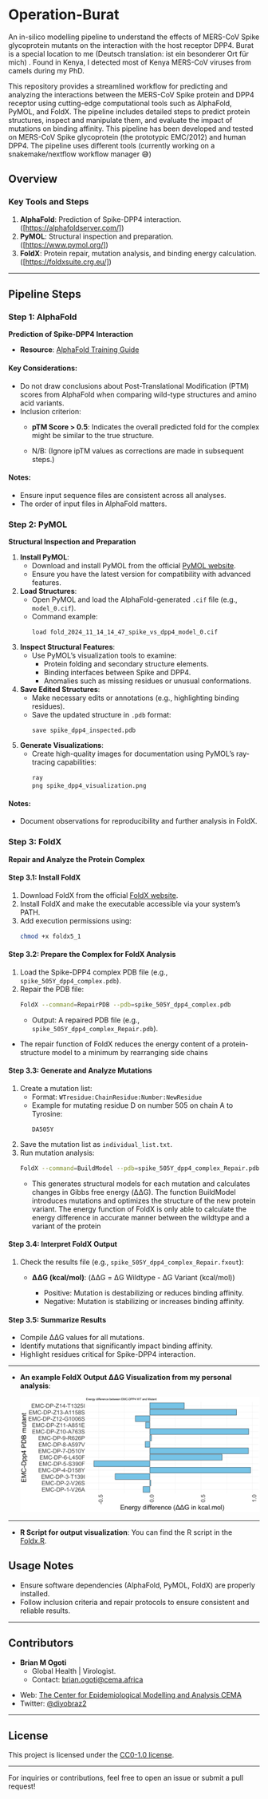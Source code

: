 # Operation-Burat
An in-silico modelling pipeline to understand the effects of MERS-CoV Spike glycoprotein mutants on the interaction with the host receptor DPP4. Burat is a special location to me (Deutsch translation: ist ein besonderer Ort für mich) . Found in Kenya, I detected  most of Kenya MERS-CoV viruses from camels during my PhD.

This repository provides a streamlined workflow for predicting and analyzing the interactions between the MERS-CoV Spike protein and DPP4 receptor using cutting-edge computational tools such as AlphaFold, PyMOL, and FoldX. The pipeline includes detailed steps to predict protein structures, inspect and manipulate them, and evaluate the impact of mutations on binding affinity. This pipeline has been developed and tested on MERS-CoV Spike glycoprotein (the prototypic EMC/2012) and human DPP4. The pipeline uses different tools (currently working on a snakemake/nextflow workflow manager 😅)

## Overview

### Key Tools and Steps
1. **AlphaFold**: Prediction of Spike-DPP4 interaction. ([https://alphafoldserver.com/])
2. **PyMOL**: Structural inspection and preparation. ([https://www.pymol.org/])
3. **FoldX**: Protein repair, mutation analysis, and binding energy calculation. ([https://foldxsuite.crg.eu/])

---

## Pipeline Steps

### Step 1: AlphaFold
**Prediction of Spike-DPP4 Interaction**
- **Resource**: [AlphaFold Training Guide](https://www.ebi.ac.uk/training/online/courses/alphafold/an-introductory-guide-to-its-strengths-and-limitations/strengths-and-limitations-of-alphafold/)

#### Key Considerations:
- Do not draw conclusions about Post-Translational Modification (PTM) scores from AlphaFold when comparing wild-type structures and amino acid variants.
- Inclusion criterion:
  - **pTM Score > 0.5**: Indicates the overall predicted fold for the complex might be similar to the true structure.
    
  - N/B: (Ignore ipTM values as corrections are made in subsequent steps.)

#### Notes:
- Ensure input sequence files are consistent across all analyses.
- The order of input files in AlphaFold matters.

### Step 2: PyMOL
**Structural Inspection and Preparation**
1. **Install PyMOL**:
   - Download and install PyMOL from the official [PyMOL website](https://pymol.org/).
   - Ensure you have the latest version for compatibility with advanced features.
2. **Load Structures**:
   - Open PyMOL and load the AlphaFold-generated `.cif` file (e.g., `model_0.cif`).
   - Command example:
     ```
     load fold_2024_11_14_14_47_spike_vs_dpp4_model_0.cif
     ```
3. **Inspect Structural Features**:
   - Use PyMOL’s visualization tools to examine:
     - Protein folding and secondary structure elements.
     - Binding interfaces between Spike and DPP4.
     - Anomalies such as missing residues or unusual conformations.
4. **Save Edited Structures**:
   - Make necessary edits or annotations (e.g., highlighting binding residues).
   - Save the updated structure in `.pdb` format:
     ```
     save spike_dpp4_inspected.pdb
     ```
5. **Generate Visualizations**:
   - Create high-quality images for documentation using PyMOL’s ray-tracing capabilities:
     ```
     ray
     png spike_dpp4_visualization.png
     ```
#### Notes:
- Document observations for reproducibility and further analysis in FoldX.


### Step 3: FoldX
**Repair and Analyze the Protein Complex**

#### Step 3.1: Install FoldX
1. Download FoldX from the official [FoldX website](https://foldx.crg.eu/).
2. Install FoldX and make the executable accessible via your system’s PATH.
3. Add execution permissions using:
   ```bash
   chmod +x foldx5_1
   ```

#### Step 3.2: Prepare the Complex for FoldX Analysis
1. Load the Spike-DPP4 complex PDB file (e.g., `spike_505Y_dpp4_complex.pdb`).
2. Repair the PDB file:
   ```bash
   FoldX --command=RepairPDB --pdb=spike_505Y_dpp4_complex.pdb
   ```
   - Output: A repaired PDB file (e.g., `spike_505Y_dpp4_complex_Repair.pdb`).

- The repair function of FoldX reduces the energy content of a protein-structure model to a minimum by rearranging side chains

#### Step 3.3: Generate and Analyze Mutations
1. Create a mutation list:
   - Format: `WTresidue:ChainResidue:Number:NewResidue`
   - Example for mutating residue D on number  505 on chain A to Tyrosine:
     ```
     DA505Y
     ```
2. Save the mutation list as `individual_list.txt`.
3. Run mutation analysis:
   ```bash
   FoldX --command=BuildModel --pdb=spike_505Y_dpp4_complex_Repair.pdb --mutant-file=individual_list.txt --numberOfRuns=5
   ```
   - This generates structural models for each mutation and calculates changes in Gibbs free energy (ΔΔG). The function BuildModel introduces mutations and optimizes the structure of the new protein variant. The energy function of FoldX is only able to calculate the energy difference in accurate manner between the wildtype and a variant of the protein 

#### Step 3.4: Interpret FoldX Output
1. Check the results file (e.g., `spike_505Y_dpp4_complex_Repair.fxout`):
   - **ΔΔG (kcal/mol)**: (ΔΔG = ΔG Wildtype - ΔG Variant (kcal/mol))
     
     - Positive: Mutation is destabilizing or reduces binding affinity.
     - Negative: Mutation is stabilizing or increases binding affinity.
       

#### Step 3.5: Summarize Results
- Compile ΔΔG values for all mutations.
- Identify mutations that significantly impact binding affinity.
- Highlight residues critical for Spike-DPP4 interaction.

---

- **An example FoldX Output ΔΔG Visualization from my personal analysis**: 

  ![FoldX Output ΔΔG (kcal/mol)](Kenya_mutants_EMC-Dpp4.png)

---

- **R Script for output visualization**: 
  You can find the R script in the [Foldx.R](FoldX_plots.R).

## Usage Notes
- Ensure software dependencies (AlphaFold, PyMOL, FoldX) are properly installed.
- Follow inclusion criteria and repair protocols to ensure consistent and reliable results.

---

## Contributors
- **Brian M Ogoti**
  - Global Health | Virologist.
  - Contact: [brian.ogoti@cema.africa](mailto:brian.ogoti@cema.africa)

* Web: [The Center for Epidemiological Modelling and Analysis CEMA](https://cema-africa.uonbi.ac.ke/people/epidemiology/brian-maina) 
* Twitter: [@diyobraz2](https://x.com/diyobraz2)
---

## License
This project is licensed under the [CC0-1.0 license](LICENSE).

---

For inquiries or contributions, feel free to open an issue or submit a pull request!




